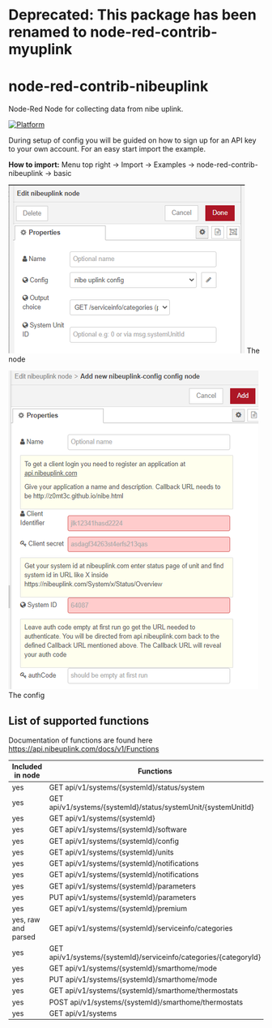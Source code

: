 # Deprecated: This package has been renamed to node-red-contrib-myuplink

# node-red-contrib-nibeuplink
Node-Red Node for collecting data from nibe uplink.

[![Platform](https://img.shields.io/badge/platform-Node--RED-red.svg)](https://nodered.org)

During setup of config you will be guided on how to sign up for an API key to your own account. For an easy start import the example.

**How to import:**
Menu top right -> Import -> Examples -> node-red-contrib-nibeuplink -> basic

![](image/node.png) The node


![](image/config.png) The config

## List of supported functions

Documentation of functions are found here https://api.nibeuplink.com/docs/v1/Functions

| Included in node | Functions | Scope |
|---|---|---|
| yes | GET api/v1/systems/{systemId}/status/system | READSYSTEM |
| yes | GET api/v1/systems/{systemId}/status/systemUnit/{systemUnitId} | READSYSTEM |
| yes | GET api/v1/systems/{systemId} | READSYSTEM |
| yes | GET api/v1/systems/{systemId}/software | READSYSTEM |
| yes | GET api/v1/systems/{systemId}/config | READSYSTEM |
| yes | GET api/v1/systems/{systemId}/units | READSYSTEM |
| yes | GET api/v1/systems/{systemId}/notifications | READSYSTEM |
| yes | GET api/v1/systems/{systemId}/notifications | READSYSTEM |
| yes | GET api/v1/systems/{systemId}/parameters | READSYSTEM |
| yes | PUT api/v1/systems/{systemId}/parameters | WRITESYSTEM |
| yes | GET api/v1/systems/{systemId}/premium | READSYSTEM |
| yes, raw and parsed | GET api/v1/systems/{systemId}/serviceinfo/categories | READSYSTEM |
| yes | GET api/v1/systems/{systemId}/serviceinfo/categories/{categoryId} | READSYSTEM |
| yes | GET api/v1/systems/{systemId}/smarthome/mode | READSYSTEM |
| yes | PUT api/v1/systems/{systemId}/smarthome/mode | WRITESYSTEM |
| yes | GET api/v1/systems/{systemId}/smarthome/thermostats | READSYSTEM |
| yes | POST api/v1/systems/{systemId}/smarthome/thermostats | WRITESYSTEM |
| yes | GET api/v1/systems | READSYSTEM |
